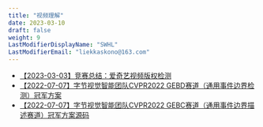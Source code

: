 ```yaml
---
title: "视频理解"
date: 2023-03-10
draft: false
weight: 9
LastModifierDisplayName: "SWHL"
LastModifierEmail: "liekkaskono@163.com"
---
```

 
- [【2023-03-03】竞赛总结：爱奇艺视频版权检测](http://mp.weixin.qq.com/s?__biz=MzIwNDA5NDYzNA==&mid=2247501162&idx=1&sn=c93499c60e3f97d82b90b43157994c94&chksm=96c7e8afa1b061b9092870d9d8ae38b3defb052bb05625fb49bbf9c28091128b9d202d58300f#rd)
- [【2022-07-07】字节视觉智能团队CVPR2022 GEBD赛道（通用事件边界检测）冠军方案](https://arxiv.org/abs/2206.12634)
- [【2022-07-07】字节视觉智能团队CVPR2022 GEBC赛道（通用事件边界描述赛道）冠军方案源码](https://github.com/GX77/Dual-Stream-Transformer-for-Generic-Event-Boundary-Captioning)
